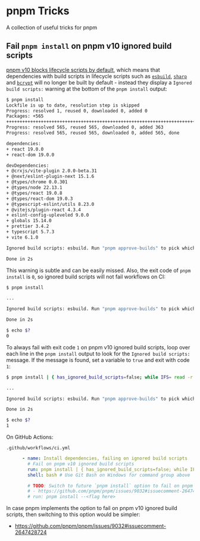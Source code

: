 # pnpm Tricks

A collection of useful tricks for pnpm

## Fail `pnpm install` on pnpm v10 ignored build scripts

[pnpm v10 blocks lifecycle scripts by default](https://socket.dev/blog/pnpm-10-0-0-blocks-lifecycle-scripts-by-default), which means that dependencies with build scripts in lifecycle scripts such as [`esbuild`](https://www.npmjs.com/package/esbuild), [`sharp`](https://www.npmjs.com/package/sharp) and [`bcrypt`](https://www.npmjs.com/package/bcrypt) will no longer be built by default - instead they display a `Ignored build scripts:` warning at the bottom of the `pnpm install` output:

```bash
$ pnpm install
Lockfile is up to date, resolution step is skipped
Progress: resolved 1, reused 0, downloaded 0, added 0
Packages: +565
++++++++++++++++++++++++++++++++++++++++++++++++++++++++++++++++++++++++++++++++
Progress: resolved 565, reused 565, downloaded 0, added 363
Progress: resolved 565, reused 565, downloaded 0, added 565, done

dependencies:
+ react 19.0.0
+ react-dom 19.0.0

devDependencies:
+ @crxjs/vite-plugin 2.0.0-beta.31
+ @next/eslint-plugin-next 15.1.6
+ @types/chrome 0.0.301
+ @types/node 22.13.1
+ @types/react 19.0.8
+ @types/react-dom 19.0.3
+ @typescript-eslint/utils 8.23.0
+ @vitejs/plugin-react 4.3.4
+ eslint-config-upleveled 9.0.0
+ globals 15.14.0
+ prettier 3.4.2
+ typescript 5.7.3
+ vite 6.1.0

Ignored build scripts: esbuild. Run "pnpm approve-builds" to pick which dependencies should be allowed to run scripts.

Done in 2s
```

This warning is subtle and can be easily missed. Also, the exit code of `pnpm install` is `0`, so ignored build scripts will not fail workflows on CI:

```bash
$ pnpm install

...

Ignored build scripts: esbuild. Run "pnpm approve-builds" to pick which dependencies should be allowed to run scripts.

Done in 2s

$ echo $?
0
```

To always fail with exit code `1` on pnpm v10 ignored build scripts, loop over each line in the `pnpm install` output to look for the `Ignored build scripts:` message. If the message is found, set a variable to `true` and exit with code `1`:

```bash
$ pnpm install | { has_ignored_build_scripts=false; while IFS= read -r line; do echo "$line"; [[ "$line" == *"Ignored build scripts:"* ]] && has_ignored_build_scripts=true; done; [[ "$has_ignored_build_scripts" = false ]]; }

...

Ignored build scripts: esbuild. Run "pnpm approve-builds" to pick which dependencies should be allowed to run scripts.

Done in 2s

$ echo $?
1
```

On GitHub Actions:

`.github/workflows/ci.yml`

```yml
      - name: Install dependencies, failing on ignored build scripts
        # Fail on pnpm v10 ignored build scripts
        run: pnpm install | { has_ignored_build_scripts=false; while IFS= read -r line; do echo "$line"; [[ "$line" == *"Ignored build scripts:"* ]] && has_ignored_build_scripts=true; done; [[ "$has_ignored_build_scripts" = false ]]; }
        shell: bash # Use Git Bash on Windows for command group above

        # TODO: Switch to future `pnpm install` option to fail on pnpm v10 ignored build scripts, if accepted:
        # - https://github.com/pnpm/pnpm/issues/9032#issuecomment-2647428724
        # run: pnpm install --<flag here>
```

In case pnpm implements the option to fail on pnpm v10 ignored build scripts, then switching to this option would be simpler:

- https://github.com/pnpm/pnpm/issues/9032#issuecomment-2647428724
